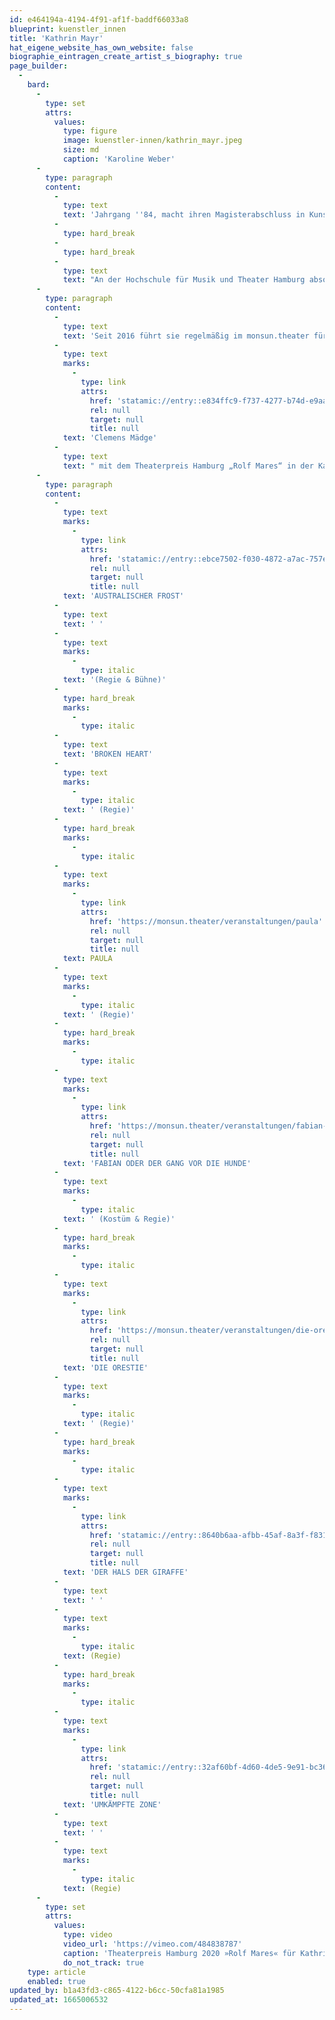 ```yaml
---
id: e464194a-4194-4f91-af1f-baddf66033a8
blueprint: kuenstler_innen
title: 'Kathrin Mayr'
hat_eigene_website_has_own_website: false
biographie_eintragen_create_artist_s_biography: true
page_builder:
  -
    bard:
      -
        type: set
        attrs:
          values:
            type: figure
            image: kuenstler-innen/kathrin_mayr.jpeg
            size: md
            caption: 'Karoline Weber'
      -
        type: paragraph
        content:
          -
            type: text
            text: 'Jahrgang ''84, macht ihren Magisterabschluss in Kunst und Literaturwissenschaft und ist feste Regieassistentin am Theater Osnabrück. Dort realisiert sie ihre ersten Projekte (z.B. Heiner Müllers BILDBESCHREIBUNG) und arbeitet anschließend als Assistentin für Christoph Schlingensief und die Operndorf Afrika gGmbH in Berlin.'
          -
            type: hard_break
          -
            type: hard_break
          -
            type: text
            text: "An der Hochschule für Musik und Theater Hamburg absolviert sie von 2010 bis 2014 ihr Regiestudium und inszeniert seither an diversen Theatern wie dem Theater Lüneburg, dem Schleswig-Holsteinischen Landestheater, Landestheater Detmold, Theater im Bauturm Köln, der Berliner Vagantenbühne. Wiederholt arbeitet sie auch mit verschiedenen Nachwuchsdramatikern an Texten und Projekten in der freien Szene und im Rahmen des Retzhofer Dramapreises.\_"
      -
        type: paragraph
        content:
          -
            type: text
            text: 'Seit 2016 führt sie regelmäßig im monsun.theater für unsere Eigenproduktionen Regie. Ihre Inszenierung AUSTRALISCHER FROST läuft 2017 im Wettbewerbsprogramm der Heidelberger Theatertage. Für FABIAN ODER DER GANG VOR DIE HUNDE am monsun.theater wird sie 2020 gemeinsam mit '
          -
            type: text
            marks:
              -
                type: link
                attrs:
                  href: 'statamic://entry::e834ffc9-f737-4277-b74d-e9aabe51340c'
                  rel: null
                  target: null
                  title: null
            text: 'Clemens Mädge'
          -
            type: text
            text: " mit dem Theaterpreis Hamburg „Rolf Mares“ in der Kategorie „Beste Regie & Dramaturgie“ ausgezeichnet.\_"
      -
        type: paragraph
        content:
          -
            type: text
            marks:
              -
                type: link
                attrs:
                  href: 'statamic://entry::ebce7502-f030-4872-a7ac-757e990f99ed'
                  rel: null
                  target: null
                  title: null
            text: 'AUSTRALISCHER FROST'
          -
            type: text
            text: ' '
          -
            type: text
            marks:
              -
                type: italic
            text: '(Regie & Bühne)'
          -
            type: hard_break
            marks:
              -
                type: italic
          -
            type: text
            text: 'BROKEN HEART'
          -
            type: text
            marks:
              -
                type: italic
            text: ' (Regie)'
          -
            type: hard_break
            marks:
              -
                type: italic
          -
            type: text
            marks:
              -
                type: link
                attrs:
                  href: 'https://monsun.theater/veranstaltungen/paula'
                  rel: null
                  target: null
                  title: null
            text: PAULA
          -
            type: text
            marks:
              -
                type: italic
            text: ' (Regie)'
          -
            type: hard_break
            marks:
              -
                type: italic
          -
            type: text
            marks:
              -
                type: link
                attrs:
                  href: 'https://monsun.theater/veranstaltungen/fabian-oder-der-gang-vor-die-hunde'
                  rel: null
                  target: null
                  title: null
            text: 'FABIAN ODER DER GANG VOR DIE HUNDE'
          -
            type: text
            marks:
              -
                type: italic
            text: ' (Kostüm & Regie)'
          -
            type: hard_break
            marks:
              -
                type: italic
          -
            type: text
            marks:
              -
                type: link
                attrs:
                  href: 'https://monsun.theater/veranstaltungen/die-orestie'
                  rel: null
                  target: null
                  title: null
            text: 'DIE ORESTIE'
          -
            type: text
            marks:
              -
                type: italic
            text: ' (Regie)'
          -
            type: hard_break
            marks:
              -
                type: italic
          -
            type: text
            marks:
              -
                type: link
                attrs:
                  href: 'statamic://entry::8640b6aa-afbb-45af-8a3f-f83158bfbe11'
                  rel: null
                  target: null
                  title: null
            text: 'DER HALS DER GIRAFFE'
          -
            type: text
            text: ' '
          -
            type: text
            marks:
              -
                type: italic
            text: (Regie)
          -
            type: hard_break
            marks:
              -
                type: italic
          -
            type: text
            marks:
              -
                type: link
                attrs:
                  href: 'statamic://entry::32af60bf-4d60-4de5-9e91-bc36ac8a4a14'
                  rel: null
                  target: null
                  title: null
            text: 'UMKÄMPFTE ZONE'
          -
            type: text
            text: ' '
          -
            type: text
            marks:
              -
                type: italic
            text: (Regie)
      -
        type: set
        attrs:
          values:
            type: video
            video_url: 'https://vimeo.com/484838787'
            caption: 'Theaterpreis Hamburg 2020 »Rolf Mares« für Kathrin Mayr & Clemens Mädge'
            do_not_track: true
    type: article
    enabled: true
updated_by: b1a43fd3-c865-4122-b6cc-50cfa81a1985
updated_at: 1665006532
---
```

